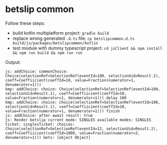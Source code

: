 # betslip common

Follow these steps:
- build kotlin multiplatform project: `gradle build`
- replace wrong generated `.d.ts` file: `cp betslipcommon.d.ts build/js/packages/betslipcommon/kotlin`
- test module with dummy typescript project: `cd jsClient && npm install && npm run build && npm run run`

Output:
```
js: addChoice: commonChoice: Choice(selectionRef=SelectionRef(eventId=100, selectionUid=Result.1), coeff=Coeffiicient(coeffId=10, value=Fraction(numerator=1, denumerator=1)))
kmp: addChoice: choice: Choice(selectionRef=SelectionRef(eventId=100, selectionUid=Result.1), coeff=Coeffiicient(coeffId=10, value=Fraction(numerator=1, denumerator=1))) delay 100
kmp: addChoice: choice: Choice(selectionRef=SelectionRef(eventId=100, selectionUid=Result.1), coeff=Coeffiicient(coeffId=10, value=Fraction(numerator=1, denumerator=1))) finish
js: addChoice: after await result: true
js: Render betslip current mode: SINGLES available modes: SINGLES ticket: singlesTicket: choices: Choice(selectionRef=SelectionRef(eventId=12, selectionUid=Result.2), coeff=Coeffiicient(coeffId=1000, value=Fraction(numerator=2, denumerator=1))) bets: [object Object]
```
